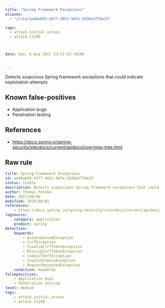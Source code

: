 ```yaml
---
title: "Spring Framework Exceptions"
aliases:
  - "/rule/ae48ab93-45f7-4051-9dfe-5d30a3f78e33"

tags:
  - attack.initial_access
  - attack.t1190



date: Sun, 6 Aug 2017 23:21:53 +0200


---
```


Detects suspicious Spring framework exceptions that could indicate exploitation attempts

<!--more-->


## Known false-positives

* Application bugs
* Penetration testing



## References

* https://docs.spring.io/spring-security/site/docs/current/apidocs/overview-tree.html


## Raw rule
```yaml
title: Spring Framework Exceptions
id: ae48ab93-45f7-4051-9dfe-5d30a3f78e33
status: stable
description: Detects suspicious Spring framework exceptions that could indicate exploitation attempts
author: Thomas Patzke
date: 2017/08/06
modified: 2020/09/01
references:
    - https://docs.spring.io/spring-security/site/docs/current/apidocs/overview-tree.html
logsource:
    category: application
    product: spring
detection:
    keywords:
        - AccessDeniedException
        - CsrfException
        - InvalidCsrfTokenException
        - MissingCsrfTokenException
        - CookieTheftException
        - InvalidCookieException
        - RequestRejectedException
    condition: keywords
falsepositives:
    - Application bugs
    - Penetration testing
level: medium
tags:
    - attack.initial_access
    - attack.t1190
```

